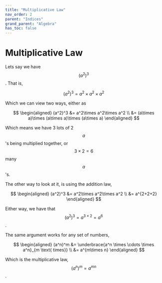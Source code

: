 ```yaml
---
title: "Multiplicative Law"
nav_order: 2
parent: "Indices"
grand_parent: "Algebra"
has_toc: false
---
```


# Multiplicative Law

Lets say we have $$(a^2)^3$$. That is,

$$(a^2)^3 = a^2\times a^2\times a^2$$

Which we can view two ways, either as

$$
\begin{aligned}
(a^2)^3 &= a^2\times a^2\times a^2 \\
&= (a\times a)\times (a\times a)\times (a\times a)
\end{aligned}
$$

Which means we have 3 lots of 2 $$a$$'s being multiplied together, or $$3\times 2=6$$ many $$a$$'s.

The other way to look at it, is using the addition law,

$$
\begin{aligned}
(a^2)^3 &= a^2\times a^2\times a^2 \\
&= a^{2+2+2}
\end{aligned}
$$

Either way, we have that $$(a^2)^3 = a^{3\times 2} = a^6$$.

The same argument works for any set of numbers,

$$
\begin{aligned}
(a^n)^m &= \underbrace{a^n \times \cdots \times a^n}_{m \text{ times}} \\
&= a^{m\times n}
\end{aligned}
$$

Which is the multiplicative law, $$(a^n)^m = a^{mn}$$.